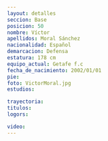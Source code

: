 ```yaml
---
layout: detalles
seccion: Base
posicion: 50
nombre: Víctor
apellidos: Moral Sánchez
nacionalidad: Español
demarcacion: Defensa
estatura: 178 cm
equipo_actual: Getafe f.c
fecha_de_nacimiento: 2002/01/01
pie: 
foto: VictorMoral.jpg
estudios:

trayectoria:
titulos:
logors:

video:
---
```

